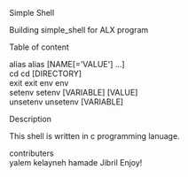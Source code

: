 Simple Shell

Building simple_shell for ALX program

Table of content

alias         alias [NAME[='VALUE'] ...]                                        
  cd            cd   [DIRECTORY]                 
  exit          exit
  env           env                                                             
  setenv        setenv [VARIABLE] [VALUE]                                       
unsetenv      unsetenv [VARIABLE]

Description

This shell is written in c programming lanuage.

contributers  
yalem kelayneh
hamade Jibril
Enjoy!
